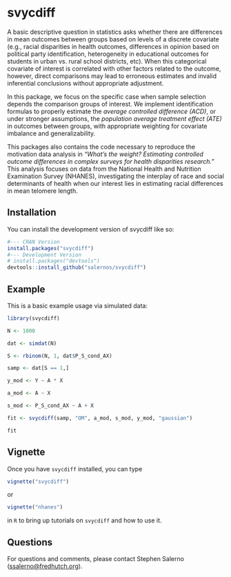 
<!-- README.md is generated from README.Rmd. Please edit that file -->

# svycdiff

<!-- badges: start -->
<!-- badges: end -->

A basic descriptive question in statistics asks whether there are
differences in mean outcomes between groups based on levels of a
discrete covariate (e.g., racial disparities in health outcomes,
differences in opinion based on political party identification,
heterogeneity in educational outcomes for students in urban vs. rural
school districts, etc). When this categorical covariate of interest is
correlated with other factors related to the outcome, however, direct
comparisons may lead to erroneous estimates and invalid inferential
conclusions without appropriate adjustment.

In this package, we focus on the specific case when sample selection
depends the comparison groups of interest. We implement identification
formulas to properly estimate the *average controlled difference (ACD)*,
or under stronger assumptions, the *population average treatment effect
(ATE)* in outcomes between groups, with appropriate weighting for
covariate imbalance and generalizability.

This packages also contains the code necessary to reproduce the
motivation data analysis in *“What’s the weight? Estimating controlled
outcome differences in complex surveys for health disparities
research.”* This analysis focuses on data from the National Health and
Nutrition Examination Survey (NHANES), investigating the interplay of
race and social determinants of health when our interest lies in
estimating racial differences in mean telomere length.

## Installation

You can install the development version of svycdiff like so:

``` r
#--- CRAN Version
install.packages("svycdiff")
#--- Development Version
# install.packages("devtools")
devtools::install_github("salernos/svycdiff")
```

## Example

This is a basic example usage via simulated data:

``` r
library(svycdiff)

N <- 1000

dat <- simdat(N)

S <- rbinom(N, 1, dat$P_S_cond_AX)

samp <- dat[S == 1,]

y_mod <- Y ~ A * X

a_mod <- A ~ X

s_mod <- P_S_cond_AX ~ A + X

fit <- svycdiff(samp, "OM", a_mod, s_mod, y_mod, "gaussian")

fit
```

## Vignette

Once you have `svycdiff` installed, you can type

``` r
vignette("svycdiff")
```

or

``` r
vignette("nhanes")
```

in `R` to bring up tutorials on `svycdiff` and how to use it.

## Questions

For questions and comments, please contact Stephen Salerno
(<ssalerno@fredhutch.org>).
